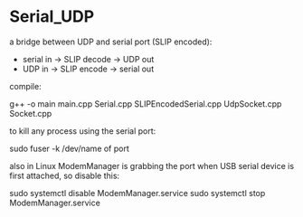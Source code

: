 # Serial_UDP

a bridge between UDP and serial port (SLIP encoded): 

* serial in -> SLIP decode -> UDP out
* UDP in -> SLIP encode -> serial out

compile:

g++ -o main main.cpp Serial.cpp SLIPEncodedSerial.cpp UdpSocket.cpp Socket.cpp

to kill any process using the serial port:

sudo fuser -k /dev/name of port

also in Linux ModemManager is grabbing the port when USB serial device is first attached, so disable this:

sudo systemctl disable ModemManager.service
sudo systemctl stop ModemManager.service
